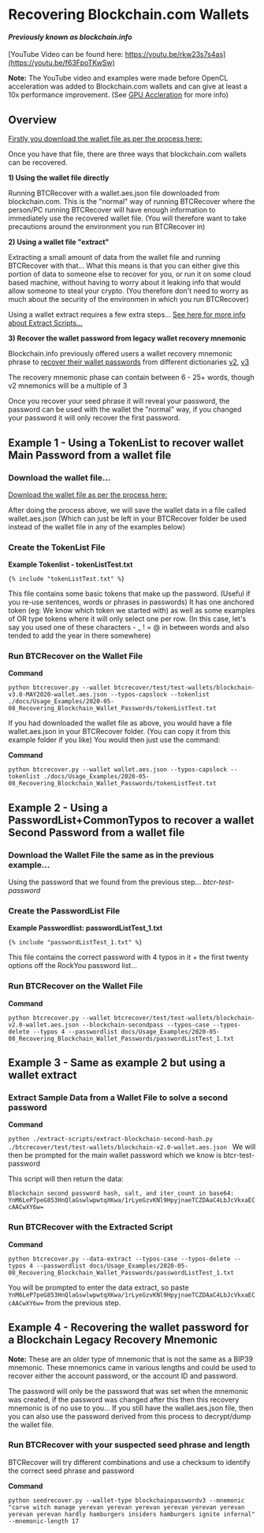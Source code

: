 # Recovering Blockchain.com Wallets 
#### _Previously known as blockchain.info_
[YouTube Video can be found here: https://youtu.be/rkw23s7s4as](https://youtu.be/f63FpoTKwSw)

**Note:** The YouTube video and examples were made before OpenCL acceleration was added to Blockchain.com wallets and can give at least a 10x performance improvement. (See [GPU Accleration](../../GPU_Acceleration.md) for more info) 

## Overview
[Firstly you download the wallet file as per the process here:](./../../../TUTORIAL/#downloading-blockchaincom-wallet-files)

Once you have that file, there are three ways that blockchain.com wallets can be recovered.

**1) Using the wallet file directly**

Running BTCRecover with a wallet.aes.json file downloaded from blockchain.com. This is the "normal" way of running BTCRecover where the person/PC running BTCRecover will have enough information to immediately use the recovered wallet file. (You will therefore want to take precautions around the environment you run BTCRecover in)

**2) Using a wallet file "extract"**

Extracting a small amount of data from the wallet file and running BTCRecover with that... What this means is that you can either give this portion of data to someone else to recover for you, or run it on some cloud based machine, without having to worry about it leaking info that would allow someone to steal your crypto. (You therefore don't need to worry as much about the security of the environmen in which you run BTCRecover) 

Using a wallet extract requires a few extra steps... [See here for more info about Extract Scripts...](./../../../Extract_Scripts/)

**3) Recover the wallet password from legacy wallet recovery mnemonic**

Blockchain.info previously offered users a wallet recovery mnemonic phrase to [recover their wallet passwords](https://login.blockchain.com/wallet/recover-wallet) from different dictionaries [v2](https://github.com/blockchain/unused-My-Wallet/blob/master/mnemonic.js#L319), [v3](https://github.com/blockchain/unused-My-Wallet/blob/master/mnemonic_words_v3.html)

The recovery mnemonic phase can contain between 6 - 25+ words, though v2 mnemonics will be a multiple of 3

Once you recover your seed phrase it will reveal your password, the password can be used with the wallet the "normal" way, if you changed your password it will only recover the first password.

## Example 1 - Using a TokenList to recover wallet Main Password from a wallet file

### Download the wallet file...

[Download the wallet file as per the process here:](./../../../TUTORIAL/#downloading-blockchaincom-wallet-files)

After doing the process above, we will save the wallet data in a file called wallet.aes.json (Which can just be left in your BTCRecover folder be used instead of the wallet file in any of the examples below)

### Create the TokenList File 
**Example Tokenlist - tokenListTest.txt**
``` linenums="1"
{% include "tokenListTest.txt" %}
```

This file contains some basic tokens that make up the password. (Useful if you re-use sentences, words or phrases in passwords) It has one anchored token (eg: We know which token we started with) as well as some examples of OR type tokens where it will only select one per row. (In this case, let's say you used one of these characters - _ ! = @ in between words and also tended to add the year in there somewhere)

### Run BTCRecover on the Wallet File
**Command**

`python btcrecover.py --wallet btcrecover/test/test-wallets/blockchain-v3.0-MAY2020-wallet.aes.json --typos-capslock --tokenlist ./docs/Usage_Examples/2020-05-08_Recovering_Blockchain_Wallet_Passwords/tokenListTest.txt
`

If you had downloaded the wallet file as above, you would have a file wallet.aes.json in your BTCRecover folder. (You can copy it from this example folder if you like) You would then just use the command:

**Command**

`python btcrecover.py --wallet wallet.aes.json --typos-capslock --tokenlist ./docs/Usage_Examples/2020-05-08_Recovering_Blockchain_Wallet_Passwords/tokenListTest.txt
`

## Example 2 - Using a PasswordList+CommonTypos to recover a wallet Second Password from a wallet file

### Download the Wallet File the same as in the previous example...

Using the password that we found from the previous step... _btcr-test-password_

### Create the PasswordList File
**Example Passwordlist: passwordListTest_1.txt**

``` linenums="1"
{% include "passwordListTest_1.txt" %}
```
This file contains the correct password with 4 typos in it + the first twenty options off the RockYou password list...

### Run BTCRecover on the Wallet File
**Command**

```
python btcrecover.py --wallet btcrecover/test/test-wallets/blockchain-v2.0-wallet.aes.json --blockchain-secondpass --typos-case --typos-delete --typos 4 --passwordlist docs/Usage_Examples/2020-05-08_Recovering_Blockchain_Wallet_Passwords/passwordListTest_1.txt
```

## Example 3 - Same as example 2 but using a wallet extract

### Extract Sample Data from a Wallet File to solve a second password
**Command**

`python ./extract-scripts/extract-blockchain-second-hash.py ./btcrecover/test/test-wallets/blockchain-v2.0-wallet.aes.json
`
We will then be prompted for the main wallet password which we know is btcr-test-password

This script will then return the data:

`Blockchain second password hash, salt, and iter_count in base64:
YnM6LeP7peG853HnQlaGswlwpwtqXKwa/1rLyeGzvKNl9HpyjnaeTCZDAaC4LbJcVkxaECcAACwXY6w=`

### Run BTCRecover with the Extracted Script
**Command**

`python btcrecover.py --data-extract --typos-case --typos-delete --typos 4 --passwordlist docs/Usage_Examples/2020-05-08_Recovering_Blockchain_Wallet_Passwords/passwordListTest_1.txt`

You will be prompted to enter the data extract, so paste `YnM6LeP7peG853HnQlaGswlwpwtqXKwa/1rLyeGzvKNl9HpyjnaeTCZDAaC4LbJcVkxaECcAACwXY6w=` from the previous step.

## Example 4 - Recovering the wallet password for a Blockchain Legacy Recovery Mnemonic

**Note:** These are an older type of mnemonic that is not the same as a BIP39 mnemonic. These mnemonics came in various lengths and could be used to recover either the account password, or the account ID and password. 

The password will only be the password that was set when the mnemonic was created, if the password was changed after this then this recovery mnemonic is of no use to you... If you still have the wallet.aes.json file, then you can also use the password derived from this process to decrypt/dump the wallet file.

### Run BTCRecover with your suspected seed phrase and length
BTCRecover will try different combinations and use a checksum to identify the correct seed phrase and password

**Command**

`python seedrecover.py --wallet-type blockchainpasswordv3 --mnemonic "carve witch manage yerevan yerevan yerevan yerevan yerevan yerevan yerevan yerevan hardly hamburgers insiders hamburgers ignite infernal" --mnemonic-length 17
`